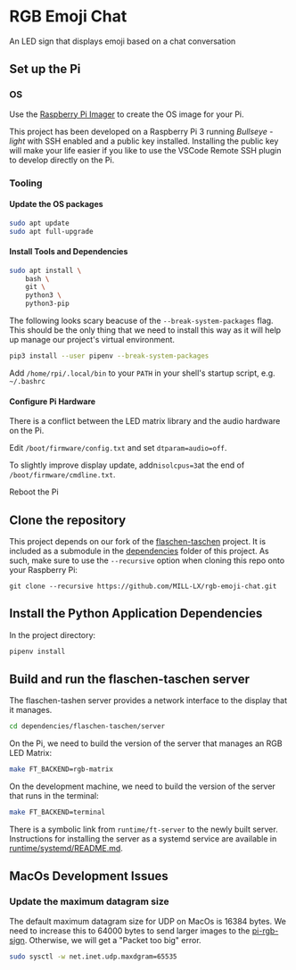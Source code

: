 # RGB Emoji Chat

An LED sign that displays emoji based on a chat conversation

## Set up the Pi

### OS

Use the [Raspberry Pi Imager](https://www.raspberrypi.com/software/) to create the OS image for your Pi.

This project has been developed on a Raspberry Pi 3 running *Bullseye - light* with SSH enabled and a public key installed. Installing the public key will make your life easier if you like to use the VSCode Remote SSH plugin to develop directly on the Pi.

### Tooling

#### Update the OS packages

```bash
sudo apt update
sudo apt full-upgrade
```

#### Install Tools and Dependencies

```bash
sudo apt install \
    bash \
    git \
    python3 \
    python3-pip
```

The following looks scary beacuse of the `--break-system-packages` flag. This should be the only thing that we need to install this way as it will help up manage our project's virtual environment.

```bash
pip3 install --user pipenv --break-system-packages
```

Add `/home/rpi/.local/bin` to your `PATH` in your shell's startup script, e.g. `~/.bashrc`

#### Configure Pi Hardware

There is a conflict between the LED matrix library and the audio hardware on the Pi.

Edit `/boot/firmware/config.txt` and set `dtparam=audio=off`.

To slightly improve display update, addn`isolcpus=3`at the end of `/boot/firmware/cmdline.txt`.

Reboot the Pi

## Clone the repository

This project depends on our fork of the [flaschen-taschen](https://github.com/MILL-LX/flaschen-taschen.git) project. It is included as a submodule in the [dependencies](dependencies) folder of this project. As such, make sure to use the `--recursive` option when cloning this repo onto your Raspberry Pi:

`git clone --recursive https://github.com/MILL-LX/rgb-emoji-chat.git`

## Install the Python Application Dependencies

In the project directory:

```bash
pipenv install
```

## Build and run the flaschen-taschen server

The flaschen-tashen server provides a network interface to the display that it manages.

```bash
cd dependencies/flaschen-taschen/server
```

On the Pi, we need to build the version of the server that manages an RGB LED Matrix:

```bash
make FT_BACKEND=rgb-matrix
```

On the development machine, we need to build the version of the server that runs in the terminal:

```bash
make FT_BACKEND=terminal
```

There is a symbolic link from `runtime/ft-server` to the newly built server. Instructions for installing the server as a systemd service are available in [runtime/systemd/README.md](runtime/systemd/README.md).

## MacOs Development Issues

### Update the maximum datagram size

The default maximum datagram size for UDP on MacOs is 16384 bytes. We need to increase this to 64000 bytes to send larger images to the [pi-rgb-sign](https://github.com/mill-lx/pi-rgb-sign). Otherwise, we will get a "Packet too big" error.

```bash
sudo sysctl -w net.inet.udp.maxdgram=65535
```
